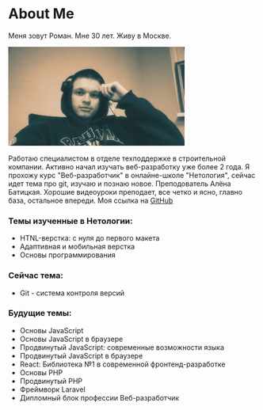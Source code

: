# About Me

Меня зовут Роман. Мне 30 лет. Живу в Москве.

![Alt-текст](photo.jpg "Заголовок изображения")

 Работаю специалистом в отделе техподдержке в строительной компании. Активно начал изучать веб-разработку уже более 2 года. Я прохожу курс "Веб-разработчик" в онлайне-школе "Нетология", сейчас идет тема про git, изучаю и познаю новое. Преподователь Алёна Батицкая. Хорошие видеоуроки преподает, все четко и ясно, главно база, остальное впереди.
 Моя ссылка на [GitHub](https://github.com/RomanMenshikov92)

### Темы изученные в Нетологии:

+ HTNL-верстка: с нуля до первого макета
+ Адаптивная и мобильная верстка
+ Основы программирования

### Сейчас тема:

+ Git - система контроля версий

### Будущие темы:

+ Основы JavaScript
+ Основы JavaScript в браузере
+ Продвинутый JavaScript: современные возможности языка
+ Продвинутый JavaScript в браузере
+ React: Библиотека №1 в современной фронтенд-разработке
+ Основы PHP
+ Продвинутый PHP
+ Фреймворк Laravel
+ Дипломный блок профессии Веб-разработчик